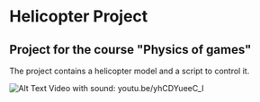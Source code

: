 # Helicopter Project
## Project for the course "Physics of games"
The project contains a helicopter model and a script to control it.

![Alt Text](ExternalData\2021-10-31_22-08-47.gif)
Video with sound: youtu.be/yhCDYueeC_I

